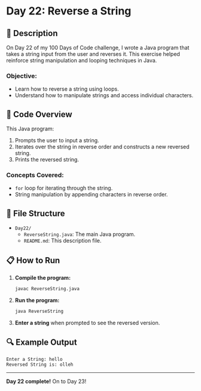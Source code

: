 # Day 22: Reverse a String

## 📝 Description

On Day 22 of my 100 Days of Code challenge, I wrote a Java program that takes a string input from the user and reverses it. This exercise helped reinforce string manipulation and looping techniques in Java.

### **Objective:**
- Learn how to reverse a string using loops.
- Understand how to manipulate strings and access individual characters.

## 🚀 Code Overview

This Java program:
1. Prompts the user to input a string.
2. Iterates over the string in reverse order and constructs a new reversed string.
3. Prints the reversed string.

### **Concepts Covered:**
- `for` loop for iterating through the string.
- String manipulation by appending characters in reverse order.

## 📂 File Structure
- `Day22/`
  - `ReverseString.java`: The main Java program.
  - `README.md`: This description file.

## 📋 How to Run
1. **Compile the program:**
   ```bash
   javac ReverseString.java
   ```
2. **Run the program:**
   ```bash
   java ReverseString
   ```
3. **Enter a string** when prompted to see the reversed version.

## 🔍 Example Output

```plaintext
Enter a String: hello
Reversed String is: olleh
```

---

**Day 22 complete!** On to Day 23!

